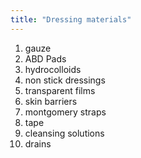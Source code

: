 ```yaml
---
title: "Dressing materials"
---
```

1) gauze
2) ABD Pads
3) hydrocolloids
4) non stick dressings
5) transparent films
6) skin barriers
7) montgomery straps
8) tape
9) cleansing solutions
10) drains

